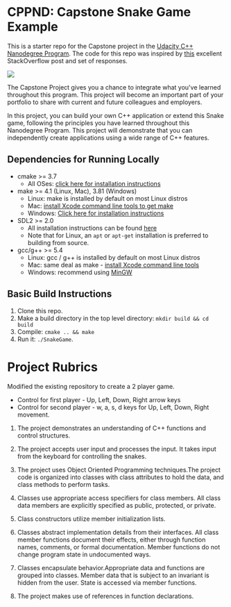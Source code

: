 # CPPND: Capstone Snake Game Example

This is a starter repo for the Capstone project in the [Udacity C++ Nanodegree Program](https://www.udacity.com/course/c-plus-plus-nanodegree--nd213). The code for this repo was inspired by [this](https://codereview.stackexchange.com/questions/212296/snake-game-in-c-with-sdl) excellent StackOverflow post and set of responses.

<img src="snake_game.gif"/>

The Capstone Project gives you a chance to integrate what you've learned throughout this program. This project will become an important part of your portfolio to share with current and future colleagues and employers.

In this project, you can build your own C++ application or extend this Snake game, following the principles you have learned throughout this Nanodegree Program. This project will demonstrate that you can independently create applications using a wide range of C++ features.

## Dependencies for Running Locally
* cmake >= 3.7
  * All OSes: [click here for installation instructions](https://cmake.org/install/)
* make >= 4.1 (Linux, Mac), 3.81 (Windows)
  * Linux: make is installed by default on most Linux distros
  * Mac: [install Xcode command line tools to get make](https://developer.apple.com/xcode/features/)
  * Windows: [Click here for installation instructions](http://gnuwin32.sourceforge.net/packages/make.htm)
* SDL2 >= 2.0
  * All installation instructions can be found [here](https://wiki.libsdl.org/Installation)
  * Note that for Linux, an `apt` or `apt-get` installation is preferred to building from source.
* gcc/g++ >= 5.4
  * Linux: gcc / g++ is installed by default on most Linux distros
  * Mac: same deal as make - [install Xcode command line tools](https://developer.apple.com/xcode/features/)
  * Windows: recommend using [MinGW](http://www.mingw.org/)

## Basic Build Instructions

1. Clone this repo.
2. Make a build directory in the top level directory: `mkdir build && cd build`
3. Compile: `cmake .. && make`
4. Run it: `./SnakeGame`.

# Project Rubrics

Modified the existing repository to create a 2 player game.
- Control for first player - Up, Left, Down, Right arrow keys
- Control for second player - w, a, s, d keys for Up, Left, Down, Right movement.

1. The project demonstrates an understanding of C++ functions and control structures.

2. The project accepts user input and processes the input. It takes input from the keyboard for controlling the snakes.

3. The project uses Object Oriented Programming techniques.The project code is organized into classes with class attributes to hold the data, and class methods to perform tasks.

4. Classes use appropriate access specifiers for class members. All class data members are explicitly specified as public, protected, or private.

5. Class constructors utilize member initialization lists.

6. Classes abstract implementation details from their interfaces. All class member functions document their effects, either through function names, comments, or formal documentation. Member functions do not change program state in undocumented ways.

7. Classes encapsulate behavior.Appropriate data and functions are grouped into classes. Member data that is subject to an invariant is hidden from the user. State is accessed via member functions.

8. The project makes use of references in function declarations.